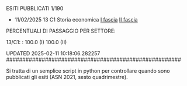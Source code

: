 ESITI PUBBLICATI 1/190 

- 11/02/2025 13 C1  Storia economica	  [I fascia](https://asn23.cineca.it/pubblico/miur/esito/13%252FC1/1/3) [II fascia](https://asn23.cineca.it/pubblico/miur/esito/13%252FC1/2/3) 

PERCENTUALI DI PASSAGGIO PER SETTORE:

13/C1: : 100.0 (I) 100.0 (II)

UPDATED 2025-02-11 10:18:06.282257
###################################################### 

Si tratta di un semplice script in python per controllare quando sono pubblicati gli esiti (ASN 2021, sesto quadrimestre).

